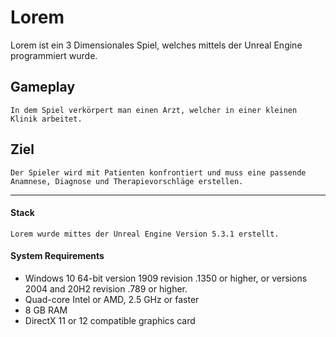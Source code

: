 # Lorem

Lorem ist ein 3 Dimensionales Spiel, welches mittels der Unreal Engine programmiert wurde.

## Gameplay

    In dem Spiel verkörpert man einen Arzt, welcher in einer kleinen Klinik arbeitet.

## Ziel

    Der Spieler wird mit Patienten konfrontiert und muss eine passende Anamnese, Diagnose und Therapievorschläge erstellen.

---

#### Stack

    Lorem wurde mittes der Unreal Engine Version 5.3.1 erstellt. 

#### System Requirements

- Windows 10 64-bit version 1909 revision .1350 or higher, or versions 2004 and 20H2 revision .789 or higher.
- Quad-core Intel or AMD, 2.5 GHz or faster
- 8 GB RAM
- DirectX 11 or 12 compatible graphics card